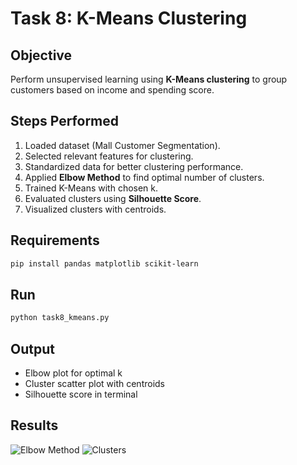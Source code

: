 # Task 8: K-Means Clustering

## Objective
Perform unsupervised learning using **K-Means clustering** to group customers based on income and spending score.

## Steps Performed
1. Loaded dataset (Mall Customer Segmentation).
2. Selected relevant features for clustering.
3. Standardized data for better clustering performance.
4. Applied **Elbow Method** to find optimal number of clusters.
5. Trained K-Means with chosen k.
6. Evaluated clusters using **Silhouette Score**.
7. Visualized clusters with centroids.

## Requirements
```bash
pip install pandas matplotlib scikit-learn
```

## Run
```bash
python task8_kmeans.py
```

## Output
- Elbow plot for optimal k
- Cluster scatter plot with centroids
- Silhouette score in terminal

## Results
![Elbow Method](screenshots/elbow_plot.png)
![Clusters](screenshots/clusters.png)
